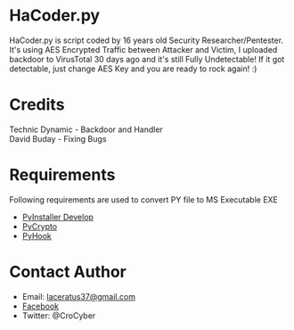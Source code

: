 # HaCoder.py
HaCoder.py is script coded by 16 years old Security Researcher/Pentester. It's using AES Encrypted Traffic between Attacker and Victim, I uploaded backdoor to VirusTotal 30 days ago and it's still Fully Undetectable! If it got detectable, just change AES Key and you are ready to rock again! :)

# Credits
Technic Dynamic - Backdoor and Handler<br>
David Buday - Fixing Bugs

# Requirements
Following requirements are used to convert PY file to MS Executable EXE
- [PyInstaller Develop](https://github.com/pyinstaller/pyinstaller)
- [PyCrypto](http://www.voidspace.org.uk/python/modules.shtml#pycrypto)
- [PyHook](http://sourceforge.net/projects/pyhook/)

# Contact Author
* Email: laceratus37@gmail.com
* [Facebook](https://www.facebook.com/cyber1337)
* Twitter: @CroCyber
